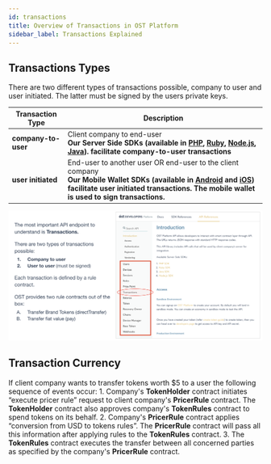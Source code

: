 ```yaml
---
id: transactions
title: Overview of Transactions in OST Platform
sidebar_label: Transactions Explained
---
```


## Transactions Types
There are two different types of transactions possible, company to user and user initiated. The latter must be signed by the users private keys.

| Transaction Type | Description |
|---|---|
| **company-to-user** | Client company to end-user<br>**Our Server Side SDKs (available in [PHP](/platform/docs/sdk/server-side-sdks/php/), [Ruby](/platform/docs/sdk/server-side-sdks/ruby/), [Node.js](/platform/docs/sdk/server-side-sdks/nodejs/), [Java](/platform/docs/sdk/server-side-sdks/java/)). facilitate company-to-user transactions** |
| **user initiated** | End-user to another user OR end-user to the client company <br> **Our Mobile Wallet SDKs (available in [Android](/platform/docs/sdk/mobile-wallet-sdks/android/) and [iOS](/platform/docs/sdk/mobile-wallet-sdks/iOS/)) facilitate user initiated transactions. The mobile wallet is used to sign transactions.** |

![TransactionsExplained1]( /platform/docs/assets/transactions_explained_1.png)

## Transaction Currency
If client company wants to transfer tokens worth $5 to a user the following sequence of events occur:
	1. Company's **TokenHolder** contract initiates “execute pricer rule” request to client company's **PricerRule** contract. The **TokenHolder** contract also approves company's **TokenRules** contract to spend tokens on its behalf.
	2. Company's **PricerRule** contract applies “conversion from USD to tokens rules”. The **PricerRule** contract will pass all this information after applying rules to the **TokenRules** contract.
	3. The **TokenRules** contract executes the transfer between all concerned parties as specified by the company's **PricerRule** contract.

